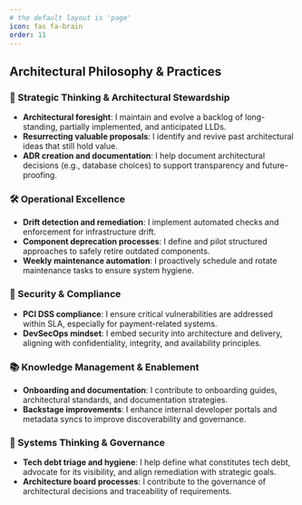 ```yaml
---
# the default layout is 'page'
icon: fas fa-brain
order: 11
---
```

## Architectural Philosophy & Practices

### 🧠 Strategic Thinking & Architectural Stewardship
- **Architectural foresight**: I maintain and evolve a backlog of long-standing, partially implemented, and anticipated LLDs.
- **Resurrecting valuable proposals**: I identify and revive past architectural ideas that still hold value.
- **ADR creation and documentation**: I help document architectural decisions (e.g., database choices) to support transparency and future-proofing.

### 🛠️ Operational Excellence
- **Drift detection and remediation**: I implement automated checks and enforcement for infrastructure drift.
- **Component deprecation processes**: I define and pilot structured approaches to safely retire outdated components.
- **Weekly maintenance automation**: I proactively schedule and rotate maintenance tasks to ensure system hygiene.

### 🔐 Security & Compliance
- **PCI DSS compliance**: I ensure critical vulnerabilities are addressed within SLA, especially for payment-related systems.
- **DevSecOps mindset**: I embed security into architecture and delivery, aligning with confidentiality, integrity, and availability principles.

### 📚 Knowledge Management & Enablement
- **Onboarding and documentation**: I contribute to onboarding guides, architectural standards, and documentation strategies.
- **Backstage improvements**: I enhance internal developer portals and metadata syncs to improve discoverability and governance.

### 🧩 Systems Thinking & Governance
- **Tech debt triage and hygiene**: I help define what constitutes tech debt, advocate for its visibility, and align remediation with strategic goals.
- **Architecture board processes**: I contribute to the governance of architectural decisions and traceability of requirements.
